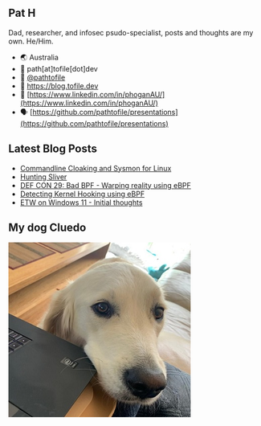 ## Pat H

Dad, researcher, and infosec psudo-specialist, posts and thoughts are my own. He/Him.

- 🌏 Australia
- 📧 path[at]tofile[dot]dev
- 🐣 [@pathtofile](https://twitter.com/pathtofile)
- 📘 https://blog.tofile.dev
- 🏢 [https://www.linkedin.com/in/phoganAU/](https://www.linkedin.com/in/phoganAU/)
- 🗣️ [https://github.com/pathtofile/presentations](https://github.com/pathtofile/presentations)

## Latest Blog Posts
<!-- BLOG-POST-LIST:START -->
- [Commandline Cloaking and Sysmon for Linux](https://blog.tofile.dev/2022/01/04/sysmonlinux.html)
- [Hunting Sliver](https://blog.tofile.dev/2021/09/04/sliver.html)
- [DEF CON 29: Bad BPF - Warping reality using eBPF](https://blog.tofile.dev/2021/08/01/bad-bpf.html)
- [Detecting Kernel Hooking using eBPF](https://blog.tofile.dev/2021/07/07/ebpf-hooks.html)
- [ETW on Windows 11 - Initial thoughts](https://blog.tofile.dev/2021/07/01/windows11.html)
<!-- BLOG-POST-LIST:END -->

## My dog Cluedo
<img src="https://raw.githubusercontent.com/pathtofile/pathtofile/main/assets/dog_cluedo.jpg" alt="My Dog Cluedo" width="363" height="348">
